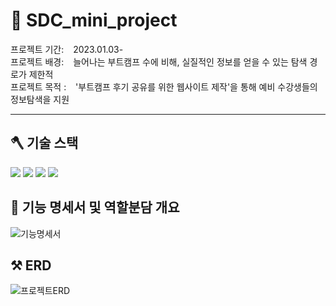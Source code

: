 # 🔧 SDC_mini_project
프로젝트 기간:  &ensp; 2023.01.03-<br>
프로젝트 배경:  &ensp; 늘어나는 부트캠프 수에 비해, 실질적인 정보를 얻을 수 있는 탐색 경로가 제한적 <br>
프로젝트 목적 : &ensp; '부트캠프 후기 공유를 위한 웹사이트 제작'을 통해 예비 수강생들의 정보탐색을 지원 <br>



<hr>

## 🪓 기술 스택
<img src="https://img.shields.io/badge/Java-F7DF1E?style=flat-square&logo=JavaScript&logoColor=white"/></a>
<img src="https://img.shields.io/badge/SQL-A4373A?style=flat-square&logo=Microsoft Access&logoColor=white"/></a>
<img src="https://img.shields.io/badge/HTML-E34F26?style=flat-square&logo=HTML5&logoColor=white"/></a>
<img src="https://img.shields.io/badge/CSS-1572B6?style=flat-square&logo=CSS3&logoColor=white"/></a><br>


## 🔨 기능 명세서 및 역할분담 개요 <br>
![기능명세서](https://user-images.githubusercontent.com/86555104/210462532-3954a036-4413-487b-94da-9a1f2f6c09fd.PNG)

## ⚒ ERD <br>
![프로젝트ERD](https://user-images.githubusercontent.com/86555104/210462556-f8b6c2a2-62e5-4aa8-8253-ecaf7dbd7674.PNG)
